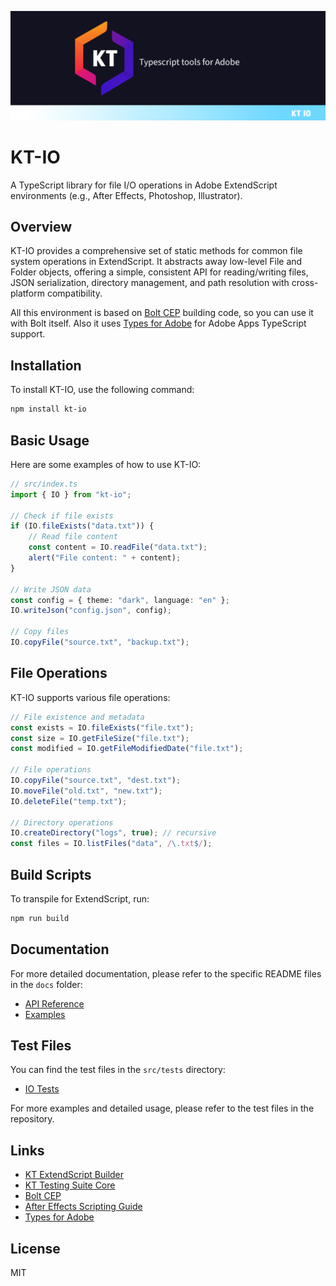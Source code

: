 ![KT IO Banner](docs/img/banner_io.jpg)

# KT-IO

A TypeScript library for file I/O operations in Adobe ExtendScript environments (e.g., After Effects, Photoshop, Illustrator).

## Overview

KT-IO provides a comprehensive set of static methods for common file system operations in ExtendScript. It abstracts away low-level File and Folder objects, offering a simple, consistent API for reading/writing files, JSON serialization, directory management, and path resolution with cross-platform compatibility.

All this environment is based on [Bolt CEP](https://github.com/hyperbrew/bolt-cep) building code, so you can use it with Bolt itself. Also it uses [Types for Adobe](https://github.com/docsforadobe/Types-for-Adobe) for Adobe Apps TypeScript support.

## Installation

To install KT-IO, use the following command:

```bash
npm install kt-io
```

## Basic Usage

Here are some examples of how to use KT-IO:

```typescript
// src/index.ts
import { IO } from "kt-io";

// Check if file exists
if (IO.fileExists("data.txt")) {
    // Read file content
    const content = IO.readFile("data.txt");
    alert("File content: " + content);
}

// Write JSON data
const config = { theme: "dark", language: "en" };
IO.writeJson("config.json", config);

// Copy files
IO.copyFile("source.txt", "backup.txt");
```

## File Operations

KT-IO supports various file operations:

```typescript
// File existence and metadata
const exists = IO.fileExists("file.txt");
const size = IO.getFileSize("file.txt");
const modified = IO.getFileModifiedDate("file.txt");

// File operations
IO.copyFile("source.txt", "dest.txt");
IO.moveFile("old.txt", "new.txt");
IO.deleteFile("temp.txt");

// Directory operations
IO.createDirectory("logs", true); // recursive
const files = IO.listFiles("data", /\.txt$/);
```

## Build Scripts

To transpile for ExtendScript, run:

```bash
npm run build
```

## Documentation

For more detailed documentation, please refer to the specific README files in the `docs` folder:

- [API Reference](docs/API.md)
- [Examples](docs/Examples.md)

## Test Files

You can find the test files in the `src/tests` directory:

- [IO Tests](src/tests/index.test.ts)

For more examples and detailed usage, please refer to the test files in the repository.

## Links

- [KT ExtendScript Builder](https://github.com/Octopodo/kt-extendscript-builder)
- [KT Testing Suite Core](https://github.com/Octopodo/kt-testing-suite-core)
- [Bolt CEP](https://github.com/hyperbrew/bolt-cep)
- [After Effects Scripting Guide](https://ae-scripting.docsforadobe.dev/)
- [Types for Adobe](https://github.com/docsforadobe/Types-for-Adobe)

## License

MIT
